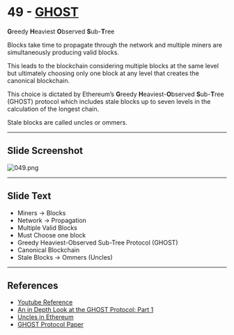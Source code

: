 # 49 - [GHOST](GHOST.md)
**G**reedy 
**H**eaviest 
**O**bserved 
**S**ub-**T**ree 

Blocks take time to propagate through the network and multiple miners are simultaneously producing valid blocks. 

This leads to the blockchain considering multiple blocks at the same level but ultimately choosing only one block at any level that creates the canonical blockchain. 

This choice is dictated by Ethereum’s **G**reedy **H**eaviest-**O**bserved **S**ub-**T**ree (GHOST) protocol which includes stale blocks up to seven levels in the calculation of the longest chain. 

Stale blocks are called uncles or ommers.



___
## Slide Screenshot
![049.png](../../images/1.Ethereum%20101/049.png)
___
## Slide Text
- Miners -> Blocks
- Network -> Propagation
- Multiple Valid Blocks
- Must Choose one block
- Greedy Heaviest-Observed Sub-Tree Protocol (GHOST)
- Canonical Blockchain
- Stale Blocks -> Ommers (Uncles)
___
## References
- [Youtube Reference](https://youtu.be/ltvTIr4K63s?t=612)
- [An in Depth Look at the GHOST Protocol: Part 1](https://medium.com/coinmonks/an-in-depth-look-at-the-ghost-protocol-part-1-where-the-longest-chain-rule-breaks-down-628b1aaf76fc)
- [Uncles in Ethereum](https://medium.com/hackergirl/uncles-in-ethereum-901a0ce0cd01)
- [GHOST Protocol Paper](https://eprint.iacr.org/2013/881.pdf#page=8)